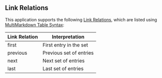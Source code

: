 ## Link Relations

This application supports the following
[Link Relations](http://www.iana.org/assignments/link-relations/link-relations.xml),
which are listed using
[MultiMarkdown Table Syntax](http://fletcher.github.com/peg-multimarkdown/mmd-manual.pdf):

| Link Relation  | Interpretation |
| ------------- | ------------- |
| first  | First entry in the set  |
| previous  | Previous set of entries  |
| next  | Next set of entries  |
| last  | Last set of entries  |
